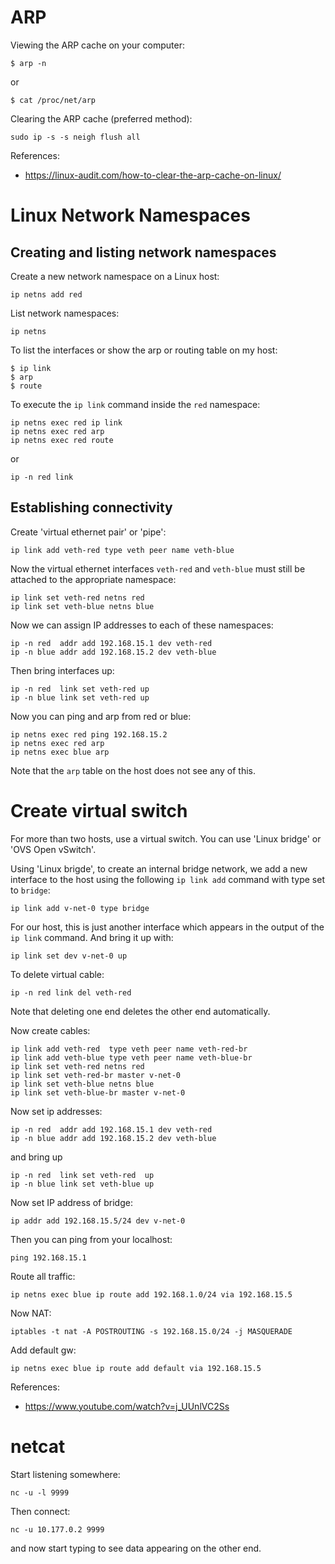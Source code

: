 # ARP

Viewing the ARP cache on your computer:
```
$ arp -n
```
or
```
$ cat /proc/net/arp
```

Clearing the ARP cache (preferred method):
```
sudo ip -s -s neigh flush all
```
References:
* https://linux-audit.com/how-to-clear-the-arp-cache-on-linux/

# Linux Network Namespaces

## Creating and listing network namespaces

Create a new network namespace on a Linux host:
```
ip netns add red
```

List network namespaces:
```
ip netns
```

To list the interfaces or show the arp or routing table on my host:
```
$ ip link
$ arp
$ route
```

To execute the `ip link` command inside the `red` namespace:
```
ip netns exec red ip link
ip netns exec red arp
ip netns exec red route
```
or
```
ip -n red link
```

## Establishing connectivity

Create 'virtual ethernet pair' or 'pipe':
```
ip link add veth-red type veth peer name veth-blue
```
Now the virtual ethernet interfaces `veth-red` and `veth-blue` must still be attached to the appropriate namespace:
```
ip link set veth-red netns red
ip link set veth-blue netns blue
```
Now we can assign IP addresses to each of these namespaces:
```
ip -n red  addr add 192.168.15.1 dev veth-red
ip -n blue addr add 192.168.15.2 dev veth-blue
```
Then bring interfaces up:
```
ip -n red  link set veth-red up
ip -n blue link set veth-red up
```

Now you can ping and arp from red or blue:
```
ip netns exec red ping 192.168.15.2
ip netns exec red arp
ip netns exec blue arp
```
Note that the `arp` table on the host does not see any of this.

# Create virtual switch

For more than two hosts, use a virtual switch.
You can use 'Linux bridge' or 'OVS Open vSwitch'.

Using 'Linux brigde', to create an internal bridge network, we add a new interface to the host using the following `ip link add` command with type set to `bridge`:
```
ip link add v-net-0 type bridge
```
For our host, this is just another interface which appears in the output of the `ip link` command.
And bring it up with:
```
ip link set dev v-net-0 up
```

To delete virtual cable:
```
ip -n red link del veth-red
```
Note that deleting one end deletes the other end automatically.

Now create cables:
```
ip link add veth-red  type veth peer name veth-red-br
ip link add veth-blue type veth peer name veth-blue-br
ip link set veth-red netns red
ip link set veth-red-br master v-net-0
ip link set veth-blue netns blue
ip link set veth-blue-br master v-net-0
```

Now set ip addresses:
```
ip -n red  addr add 192.168.15.1 dev veth-red
ip -n blue addr add 192.168.15.2 dev veth-blue
```
and bring up
```
ip -n red  link set veth-red  up
ip -n blue link set veth-blue up
```

Now set IP address of bridge:
```
ip addr add 192.168.15.5/24 dev v-net-0
```
Then you can ping from your localhost:
```
ping 192.168.15.1
```

Route all traffic:
```
ip netns exec blue ip route add 192.168.1.0/24 via 192.168.15.5
```

Now NAT:
```
iptables -t nat -A POSTROUTING -s 192.168.15.0/24 -j MASQUERADE
```
Add default gw:
```
ip netns exec blue ip route add default via 192.168.15.5
```

References:
  * https://www.youtube.com/watch?v=j_UUnlVC2Ss

# netcat

Start listening somewhere:
```
nc -u -l 9999
```
Then connect:
```
nc -u 10.177.0.2 9999
```
and now start typing to see data appearing on the other end.
